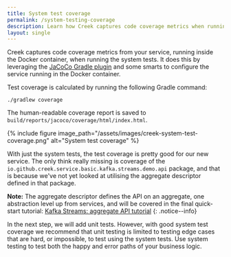 ```yaml
---
title: System test coverage
permalink: /system-testing-coverage
description: Learn how Creek captures code coverage metrics when running system test, which test your service running in a Docker container
layout: single
---
```


Creek captures code coverage metrics from your service, running inside the Docker container, when running the system
tests. It does this by leveraging the [JaCoCo Gradle plugin][JaCoCoPlugin] and some smarts to configure the service
running in the Docker container.

Test coverage is calculated by running the following Gradle command:

```
./gradlew coverage
```

The human-readable coverage report is saved to `build/reports/jacoco/coverage/html/index.html`.

{% include figure image_path="/assets/images/creek-system-test-coverage.png" alt="System test coverage" %}

With just the system tests, the test coverage is pretty good for our new service. 
The only think really missing is coverage of the `io.github.creek.service.basic.kafka.streams.demo.api` package,
and that is because we've not yet looked at utilising the aggregate descriptor defined in that package.

**Note:** The aggregate descriptor defines the API on an aggregate, one abstraction level up from services,
and will be covered in the final quick-start tutorial: [Kafka Streams: aggregate API tutorial](/ks-aggreagte-api-demo/)
{: .notice--info}

In the next step, we will add unit tests. However, with good system test coverage we recommend that unit testing
is limited to testing edge cases that are hard, or impossible, to test using the system tests. Use system testing
to test both the happy and error paths of your business logic.

[JaCoCoPlugin]: https://docs.gradle.org/current/userguide/jacoco_plugin.html
 

